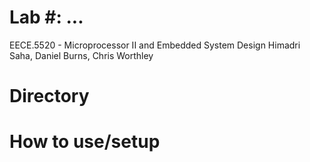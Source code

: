 # Lab #: ...
EECE.5520 - Microprocessor II and Embedded System Design
Himadri Saha, Daniel Burns, Chris Worthley

# Directory

# How to use/setup